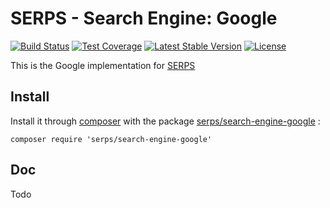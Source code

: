 SERPS - Search Engine: Google
=============================

[![Build Status](https://travis-ci.org/serp-spider/search-engine-google.svg?branch=master)](https://travis-ci.org/serp-spider/search-engine-google)
[![Test Coverage](https://codeclimate.com/github/serp-spider/search-engine-google/badges/coverage.svg)](https://codeclimate.com/github/serp-spider/search-engine-google/coverage)
[![Latest Stable Version](https://poser.pugx.org/serps/search-engine-google/version)](https://packagist.org/packages/serps/search-engine-google)
[![License](https://poser.pugx.org/serps/search-engine-google/license)](https://packagist.org/packages/serps/search-engine-google)


This is the Google implementation for [SERPS](https://github.com/serp-spider/serps)

Install
-------

Install it through [composer](https://getcomposer.org/) with the package 
[serps/search-engine-google](https://packagist.org/packages/serps/search-engine-google) : 

``composer require 'serps/search-engine-google'``

Doc
---

Todo
